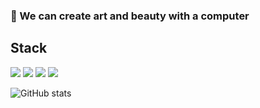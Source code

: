 ### 🎨  We can create art and beauty with a computer

## Stack
![](https://img.shields.io/badge/language-Java-blue?logo=Java&style=plastic)
![](https://img.shields.io/badge/language-Python-white?logo=Python&style=plastic)
![](https://img.shields.io/badge/language-SQL-green?logo=MySQL&style=plastic)
![](https://img.shields.io/badge/database-Neo4j-white?logo=Neo4j&style=plastic)


![GitHub stats](https://github-readme-stats.vercel.app/api?username=NorthShip)
